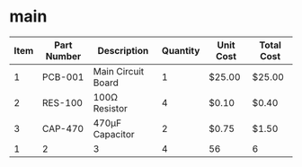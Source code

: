 # main

| Item | Part Number | Description | Quantity | Unit Cost | Total Cost |
| --- | --- | --- | --- | --- | --- |
| 1 | PCB-001 | Main Circuit Board | 1 | $25.00 | $25.00 |
| 2 | RES-100 | 100Ω Resistor | 4 | $0.10 | $0.40 |
| 3 | CAP-470 | 470µF Capacitor | 2 | $0.75 | $1.50 |
| 1 | 2 | 3 | 4 | 56 | 6 |


